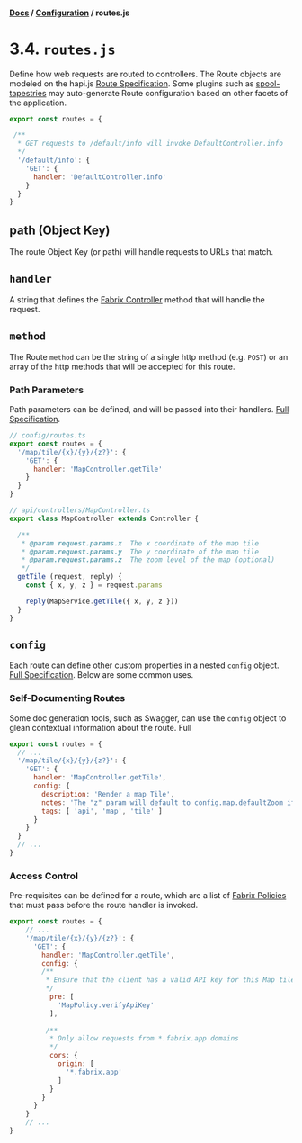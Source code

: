 #### [Docs](../../) / [Configuration](./) / routes.js

# 3.4. `routes.js`

Define how web requests are routed to controllers. The Route objects are modeled on the hapi.js [Route Specification](https://hapijs.com/tutorials/routing). Some plugins such as [spool-tapestries](https://github.com/fabrix-app/spool-tapestries) may auto-generate Route configuration based on other facets of the application.

```js
export const routes = {

 /**
  * GET requests to /default/info will invoke DefaultController.info
  */
  '/default/info': {
    'GET': {
      handler: 'DefaultController.info'
    }
  }
}
```
## path (Object Key)

The route Object Key (or path) will handle requests to URLs that match.


## `handler`

A string that defines the [Fabrix Controller](../build/controller.md) method that will handle the request.

## `method`

The Route `method` can be the string of a single http method (e.g. `POST`) or an array of the http methods that will be accepted for this route.

### Path Parameters

Path parameters can be defined, and will be passed into their handlers. [Full Specification](https://hapijs.com/api#path-parameters).

```js
// config/routes.ts
export const routes = {
  '/map/tile/{x}/{y}/{z?}': {
    'GET': {
      handler: 'MapController.getTile'
    }
  }
}
```

```js
// api/controllers/MapController.ts
export class MapController extends Controller {

  /**
   * @param request.params.x  The x coordinate of the map tile
   * @param.request.params.y  The y coordinate of the map tile
   * @param.request.params.z  The zoom level of the map (optional)
   */
  getTile (request, reply) {
    const { x, y, z } = request.params

    reply(MapService.getTile({ x, y, z }))
  }
}
```

## `config`

Each route can define other custom properties in a nested `config` object. [Full Specification](https://hapijs.com/api#route-options). Below are some common uses.

### Self-Documenting Routes

Some doc generation tools, such as Swagger, can use the `config` object to glean contextual information about the route. Full


```js
export const routes = {
  // ...
  '/map/tile/{x}/{y}/{z?}': {
    'GET': {
      handler: 'MapController.getTile',
      config: {
        description: 'Render a map Tile',
        notes: 'The "z" param will default to config.map.defaultZoom if not given',
        tags: [ 'api', 'map', 'tile' ]
      }
    }
  }
  // ...
}
```

### Access Control

Pre-requisites can be defined for a route, which are a list of [Fabrix Policies](../build/policy.md) that must pass before the route handler is invoked.

```js
export const routes = {
    // ...
    '/map/tile/{x}/{y}/{z?}': {
      'GET': {
        handler: 'MapController.getTile',
        config: {
        /**
         * Ensure that the client has a valid API key for this Map tile request
         */
          pre: [
            'MapPolicy.verifyApiKey'
          ],
    
         /**
          * Only allow requests from *.fabrix.app domains
          */
          cors: {
            origin: [
              '*.fabrix.app'
            ]
          }
        }
      } 
    }
    // ...
}
```
